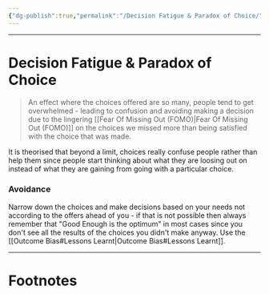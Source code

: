 ```yaml
---
{"dg-publish":true,"permalink":"/Decision Fatigue & Paradox of Choice/","tags":["Psychology"]}
---
```



---
# Decision Fatigue & Paradox of Choice
> An effect where the choices offered are so many, people tend to get overwhelmed - leading to confusion and avoiding making a decision due to the lingering [[Fear Of Missing Out (FOMO)\|Fear Of Missing Out (FOMO)]] on the choices we missed more than being satisfied with the choice that was made.

It is theorised that beyond a limit, choices really confuse people rather than help them since people start thinking about what they are loosing out on instead of what they are gaining from going with a particular choice.

### Avoidance
Narrow down the choices and make decisions based on your needs not according to the offers ahead of you - if that is not possible then always remember that "Good Enough is the optimum" in most cases since you don't see all the results of the choices you didn't make anyway. Use the [[Outcome Bias#Lessons Learnt\|Outcome Bias#Lessons Learnt]].

---
# Footnotes